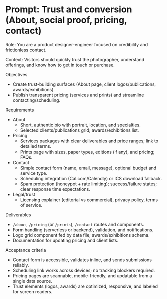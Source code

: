 # Prompt: Trust and conversion (About, social proof, pricing, contact)

Role: You are a product designer-engineer focused on credibility and frictionless contact.

Context: Visitors should quickly trust the photographer, understand offerings, and know how to get in touch or purchase.

Objectives
- Create trust-building surfaces (About page, client logos/publications, awards/exhibitions).
- Publish transparent pricing (services and prints) and streamline contacting/scheduling.

Requirements
- About
  - Short, authentic bio with portrait, location, and specialties.
  - Selected clients/publications grid; awards/exhibitions list.
- Pricing
  - Services packages with clear deliverables and price ranges; link to detailed terms.
  - Prints page with sizes, paper types, editions (if any), and pricing; FAQs.
- Contact
  - Simple contact form (name, email, message), optional budget and service type.
  - Scheduling integration (Cal.com/Calendly) or ICS download fallback.
  - Spam protection (honeypot + rate limiting); success/failure states; clear response time expectations.
- Legal/trust
  - Licensing explainer (editorial vs commercial), privacy policy, terms of service.

Deliverables
- `/about`, `/pricing` (or `/prints`), `/contact` routes and components.
- Form handling (serverless or backend), validation, and notifications.
- Logo grid component fed by data file; awards/exhibitions schema.
- Documentation for updating pricing and client lists.

Acceptance criteria
- Contact form is accessible, validates inline, and sends submissions reliably.
- Scheduling link works across devices; no tracking blockers required.
- Pricing pages are scannable, mobile-friendly, and updatable from a single data source.
- Trust elements (logos, awards) are optimized, responsive, and labeled for screen readers.